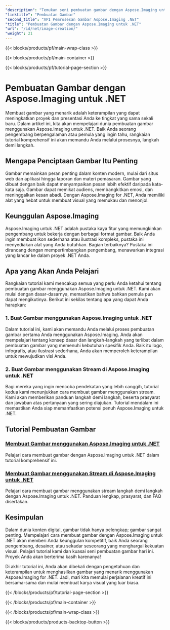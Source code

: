 ```yaml
---
"description": "Temukan seni pembuatan gambar dengan Aspose.Imaging untuk .NET. Pelajari cara membuat visual yang memukau dalam rangkaian tutorial lengkap ini."
"linktitle": "Pembuatan Gambar"
"second_title": "API Pemrosesan Gambar Aspose.Imaging .NET"
"title": "Pembuatan Gambar dengan Aspose.Imaging untuk .NET"
"url": "/id/net/image-creation/"
"weight": 21
---
```


{{< blocks/products/pf/main-wrap-class >}}

{{< blocks/products/pf/main-container >}}

{{< blocks/products/pf/tutorial-page-section >}}

# Pembuatan Gambar dengan Aspose.Imaging untuk .NET


Membuat gambar yang menarik adalah keterampilan yang dapat meningkatkan proyek dan presentasi Anda ke tingkat yang sama sekali baru. Dalam artikel ini, kita akan mempelajari dunia pembuatan gambar menggunakan Aspose.Imaging untuk .NET. Baik Anda seorang pengembang berpengalaman atau pemula yang ingin tahu, rangkaian tutorial komprehensif ini akan memandu Anda melalui prosesnya, langkah demi langkah.

## Mengapa Penciptaan Gambar Itu Penting

Gambar memainkan peran penting dalam konten modern, mulai dari situs web dan aplikasi hingga laporan dan materi pemasaran. Gambar yang dibuat dengan baik dapat menyampaikan pesan lebih efektif daripada kata-kata saja. Gambar dapat memikat audiens, membangkitkan emosi, dan meninggalkan kesan abadi. Dengan Aspose.Imaging for .NET, Anda memiliki alat yang hebat untuk membuat visual yang memukau dan menonjol.

## Keunggulan Aspose.Imaging

Aspose.Imaging untuk .NET adalah pustaka kaya fitur yang memungkinkan pengembang untuk bekerja dengan berbagai format gambar. Baik Anda ingin membuat ikon sederhana atau ilustrasi kompleks, pustaka ini menyediakan alat yang Anda butuhkan. Bagian terbaiknya? Pustaka ini dirancang dengan mempertimbangkan pengembang, menawarkan integrasi yang lancar ke dalam proyek .NET Anda.

## Apa yang Akan Anda Pelajari

Rangkaian tutorial kami mencakup semua yang perlu Anda ketahui tentang pembuatan gambar menggunakan Aspose.Imaging untuk .NET. Kami akan mulai dengan dasar-dasarnya, memastikan bahwa bahkan pemula pun dapat mengikutinya. Berikut ini sekilas tentang apa yang dapat Anda harapkan:

### 1. Buat Gambar menggunakan Aspose.Imaging untuk .NET
   Dalam tutorial ini, kami akan memandu Anda melalui proses pembuatan gambar pertama Anda menggunakan Aspose.Imaging. Anda akan mempelajari tentang konsep dasar dan langkah-langkah yang terlibat dalam pembuatan gambar yang memenuhi kebutuhan spesifik Anda. Baik itu logo, infografis, atau ilustrasi sederhana, Anda akan memperoleh keterampilan untuk mewujudkan visi Anda.

### 2. Buat Gambar menggunakan Stream di Aspose.Imaging untuk .NET
   Bagi mereka yang ingin mencoba pendekatan yang lebih canggih, tutorial kedua kami menunjukkan cara membuat gambar menggunakan stream. Kami akan memberikan panduan langkah demi langkah, beserta prasyarat dan jawaban atas pertanyaan yang sering diajukan. Tutorial mendalam ini memastikan Anda siap memanfaatkan potensi penuh Aspose.Imaging untuk .NET.

## Tutorial Pembuatan Gambar
### [Membuat Gambar menggunakan Aspose.Imaging untuk .NET](./create-an-image/)
Pelajari cara membuat gambar dengan Aspose.Imaging untuk .NET dalam tutorial komprehensif ini.
### [Membuat Gambar menggunakan Stream di Aspose.Imaging untuk .NET](./create-image-using-stream/)
Pelajari cara membuat gambar menggunakan stream langkah demi langkah dengan Aspose.Imaging untuk .NET. Panduan lengkap, prasyarat, dan FAQ disertakan.

## Kesimpulan

Dalam dunia konten digital, gambar tidak hanya pelengkap; gambar sangat penting. Mempelajari cara membuat gambar dengan Aspose.Imaging untuk .NET akan memberi Anda keunggulan kompetitif, baik Anda seorang pengembang, desainer, atau sekadar seseorang yang menghargai kekuatan visual. Pelajari tutorial kami dan kuasai seni pembuatan gambar hari ini. Proyek Anda akan berterima kasih karenanya!

Di akhir tutorial ini, Anda akan dibekali dengan pengetahuan dan keterampilan untuk menghasilkan gambar yang menarik menggunakan Aspose.Imaging for .NET. Jadi, mari kita memulai perjalanan kreatif ini bersama-sama dan mulai membuat karya visual yang luar biasa.

{{< /blocks/products/pf/tutorial-page-section >}}

{{< /blocks/products/pf/main-container >}}

{{< /blocks/products/pf/main-wrap-class >}}

{{< blocks/products/products-backtop-button >}}